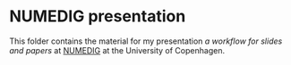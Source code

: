NUMEDIG presentation
========

This folder contains the material for my presentation *a workflow for slides and papers* at [NUMEDIG](http://www.tjeconomics.com/numedig/) at the University of Copenhagen. 
